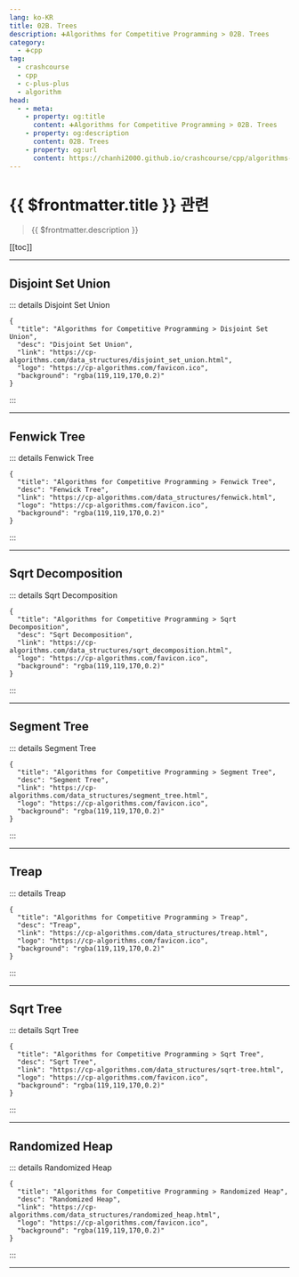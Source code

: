 ```yaml
---
lang: ko-KR
title: 02B. Trees
description: ➕Algorithms for Competitive Programming > 02B. Trees
category:
  - ➕cpp
tag: 
  - crashcourse
  - cpp
  - c-plus-plus
  - algorithm
head:
  - - meta:
    - property: og:title
      content: ➕Algorithms for Competitive Programming > 02B. Trees
    - property: og:description
      content: 02B. Trees
    - property: og:url
      content: https://chanhi2000.github.io/crashcourse/cpp/algorithms-for-competitive-programming/02-data-structures/02B.html
---
```


# {{ $frontmatter.title }} 관련

> {{ $frontmatter.description }}

[[toc]]

---

## Disjoint Set Union

::: details Disjoint Set Union

```component VPCard
{
  "title": "Algorithms for Competitive Programming > Disjoint Set Union",
  "desc": "Disjoint Set Union",
  "link": "https://cp-algorithms.com/data_structures/disjoint_set_union.html",
  "logo": "https://cp-algorithms.com/favicon.ico",
  "background": "rgba(119,119,170,0.2)"
}
```

:::

---

## Fenwick Tree

::: details Fenwick Tree

```component VPCard
{
  "title": "Algorithms for Competitive Programming > Fenwick Tree",
  "desc": "Fenwick Tree",
  "link": "https://cp-algorithms.com/data_structures/fenwick.html",
  "logo": "https://cp-algorithms.com/favicon.ico",
  "background": "rgba(119,119,170,0.2)"
}
```

:::

---

## Sqrt Decomposition

::: details Sqrt Decomposition

```component VPCard
{
  "title": "Algorithms for Competitive Programming > Sqrt Decomposition",
  "desc": "Sqrt Decomposition",
  "link": "https://cp-algorithms.com/data_structures/sqrt_decomposition.html",
  "logo": "https://cp-algorithms.com/favicon.ico",
  "background": "rgba(119,119,170,0.2)"
}
```

:::

---

## Segment Tree

::: details Segment Tree

```component VPCard
{
  "title": "Algorithms for Competitive Programming > Segment Tree",
  "desc": "Segment Tree",
  "link": "https://cp-algorithms.com/data_structures/segment_tree.html",
  "logo": "https://cp-algorithms.com/favicon.ico",
  "background": "rgba(119,119,170,0.2)"
}
```

:::

---

## Treap

::: details Treap

```component VPCard
{
  "title": "Algorithms for Competitive Programming > Treap",
  "desc": "Treap",
  "link": "https://cp-algorithms.com/data_structures/treap.html",
  "logo": "https://cp-algorithms.com/favicon.ico",
  "background": "rgba(119,119,170,0.2)"
}
```

:::

---

## Sqrt Tree

::: details Sqrt Tree

```component VPCard
{
  "title": "Algorithms for Competitive Programming > Sqrt Tree",
  "desc": "Sqrt Tree",
  "link": "https://cp-algorithms.com/data_structures/sqrt-tree.html",
  "logo": "https://cp-algorithms.com/favicon.ico",
  "background": "rgba(119,119,170,0.2)"
}
```

:::

---

## Randomized Heap

::: details Randomized Heap

```component VPCard
{
  "title": "Algorithms for Competitive Programming > Randomized Heap",
  "desc": "Randomized Heap",
  "link": "https://cp-algorithms.com/data_structures/randomized_heap.html",
  "logo": "https://cp-algorithms.com/favicon.ico",
  "background": "rgba(119,119,170,0.2)"
}
```

:::

---

<TagLinks />